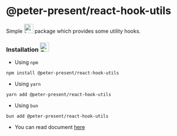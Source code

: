 <h1>
@peter-present/react-hook-utils
</h1>

Simple <img src="https://raw.githubusercontent.com/Tarikul-Islam-Anik/Animated-Fluent-Emojis/master/Emojis/Animals/Lady%20Beetle.png" alt="Lady Beetle" width="25" height="25" /> package which provides some utility hooks.

### Installation <img src="https://raw.githubusercontent.com/Tarikul-Islam-Anik/Animated-Fluent-Emojis/master/Emojis/Animals/Bug.png" alt="Bug" width="25" height="25" />

- Using `npm`

```shell
npm install @peter-present/react-hook-utils
```

- Using `yarn`

```shell
yarn add @peter-present/react-hook-utils
```

- Using `bun`

```shell
bun add @peter-present/react-hook-utils
```

- You can read document [here](https://github.com/phamhongphuc1999/react-hook-utils/blob/main/documents/api.md)
